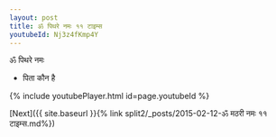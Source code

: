 ```yaml
---
layout: post
title: ॐ पिथरे नमः ११ टाइम्स
youtubeId: Nj3z4fKmp4Y
---
```

 
 
 ॐ पिथरे नमः  
 
 -  पिता कौन है 
 
  
 
  
 
 
 
 
 
 


{% include youtubePlayer.html id=page.youtubeId %}
 
[Next]({{ site.baseurl }}{% link  split2/_posts/2015-02-12-ॐ मठरी नमः ११ टाइम्स.md%})
 
